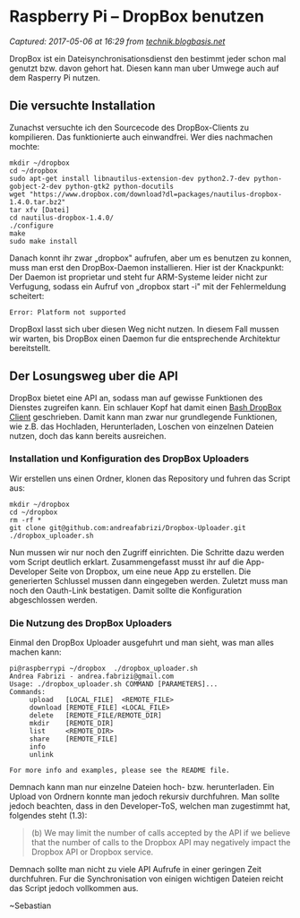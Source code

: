 # Raspberry Pi – DropBox benutzen

_Captured: 2017-05-06 at 16:29 from [technik.blogbasis.net](https://technik.blogbasis.net/raspberry-pi-dropbox-benutzen-10-03-2013)_

DropBox ist ein Dateisynchronisationsdienst den bestimmt jeder schon mal genutzt bzw. davon gehort hat. Diesen kann man uber Umwege auch auf dem Rasperry Pi nutzen.

## Die versuchte Installation

Zunachst versuchte ich den Sourcecode des DropBox-Clients zu kompilieren. Das funktionierte auch einwandfrei. Wer dies nachmachen mochte:
    
    
    mkdir ~/dropbox
    cd ~/dropbox
    sudo apt-get install libnautilus-extension-dev python2.7-dev python-gobject-2-dev python-gtk2 python-docutils
    wget "https://www.dropbox.com/download?dl=packages/nautilus-dropbox-1.4.0.tar.bz2"
    tar xfv [Datei]
    cd nautilus-dropbox-1.4.0/
    ./configure
    make
    sudo make install

Danach konnt ihr zwar „dropbox" aufrufen, aber um es benutzen zu konnen, muss man erst den DropBox-Daemon installieren. Hier ist der Knackpunkt: Der Daemon ist proprietar und steht fur ARM-Systeme leider nicht zur Verfugung, sodass ein Aufruf von „dropbox start -i" mit der Fehlermeldung scheitert:
    
    
    Error: Platform not supported

DropBoxl lasst sich uber diesen Weg nicht nutzen. In diesem Fall mussen wir warten, bis DropBox einen Daemon fur die entsprechende Architektur bereitstellt.

## Der Losungsweg uber die API

DropBox bietet eine API an, sodass man auf gewisse Funktionen des Dienstes zugreifen kann. Ein schlauer Kopf hat damit einen [Bash DropBox Client](https://github.com/andreafabrizi/Dropbox-Uploader) geschrieben. Damit kann man zwar nur grundlegende Funktionen, wie z.B. das Hochladen, Herunterladen, Loschen von einzelnen Dateien nutzen, doch das kann bereits ausreichen.

### Installation und Konfiguration des DropBox Uploaders

Wir erstellen uns einen Ordner, klonen das Repository und fuhren das Script aus:
    
    
    mkdir ~/dropbox
    cd ~/dropbox
    rm -rf *
    git clone git@github.com:andreafabrizi/Dropbox-Uploader.git
    ./dropbox_uploader.sh

Nun mussen wir nur noch den Zugriff einrichten. Die Schritte dazu werden vom Script deutlich erklart. Zusammengefasst musst ihr auf die App-Developer Seite von Dropbox, um eine neue App zu erstellen. Die generierten Schlussel mussen dann eingegeben werden. Zuletzt muss man noch den Oauth-Link bestatigen. Damit sollte die Konfiguration abgeschlossen werden.

### Die Nutzung des DropBox Uploaders

Einmal den DropBox Uploader ausgefuhrt und man sieht, was man alles machen kann:
    
    
    pi@raspberrypi ~/dropbox  ./dropbox_uploader.sh
    Andrea Fabrizi - andrea.fabrizi@gmail.com
    Usage: ./dropbox_uploader.sh COMMAND [PARAMETERS]...
    Commands:
    	 upload   [LOCAL_FILE]  <REMOTE_FILE>
    	 download [REMOTE_FILE] <LOCAL_FILE>
    	 delete   [REMOTE_FILE/REMOTE_DIR]
    	 mkdir    [REMOTE_DIR]
    	 list     <REMOTE_DIR>
    	 share    [REMOTE_FILE]
    	 info
    	 unlink
    
    For more info and examples, please see the README file.
    

Demnach kann man nur einzelne Dateien hoch- bzw. herunterladen. Ein Upload von Ordnern konnte man jedoch rekursiv durchfuhren. Man sollte jedoch beachten, dass in den Developer-ToS, welchen man zugestimmt hat, folgendes steht (1.3):

> (b) We may limit the number of calls accepted by the API if we believe that the number of calls to the Dropbox API may negatively impact the Dropbox API or Dropbox service.

Demnach sollte man nicht zu viele API Aufrufe in einer geringen Zeit durchfuhren. Fur die Synchronisation von einigen wichtigen Dateien reicht das Script jedoch vollkommen aus.

~Sebastian
